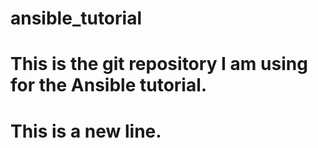 # ansible_tutorial

# This is the git repository I am using for the Ansible tutorial. 
# This is a new line.
